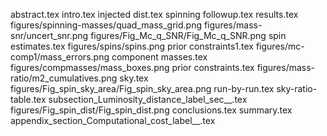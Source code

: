 abstract.tex
intro.tex
injected dist.tex
spinning followup.tex
results.tex
figures/spinning-masses/quad_mass_grid.png
figures/mass-snr/uncert_snr.png
figures/Fig_Mc_q_SNR/Fig_Mc_q_SNR.png
spin estimates.tex
figures/spins/spins.png
prior constraints1.tex
figures/mc-comp1/mass_errors.png
component masses.tex
figures/compmasses/mass_boxes.png
prior constraints.tex
figures/mass-ratio/m2_cumulatives.png
sky.tex
figures/Fig_spin_sky_area/Fig_spin_sky_area.png
run-by-run.tex
sky-ratio-table.tex
subsection_Luminosity_distance_label_sec__.tex
figures/Fig_spin_dist/Fig_spin_dist.png
conclusions.tex
summary.tex
appendix_section_Computational_cost_label__.tex

    